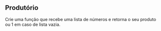 ## Produtório

Crie uma função que recebe uma lista de números e retorna o seu produto ou 1 em caso de lista vazia.